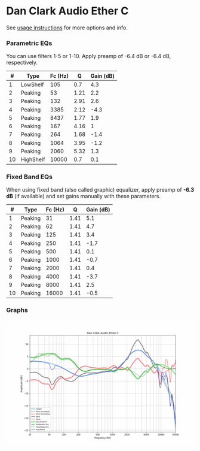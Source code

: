 # Dan Clark Audio Ether C
See [usage instructions](https://github.com/jaakkopasanen/AutoEq#usage) for more options and info.

### Parametric EQs
You can use filters 1-5 or 1-10. Apply preamp of -6.4 dB or -6.4 dB, respectively.

|   # | Type      |   Fc (Hz) |    Q |   Gain (dB) |
|-----|-----------|-----------|------|-------------|
|   1 | LowShelf  |       105 | 0.7  |         4.3 |
|   2 | Peaking   |        53 | 1.21 |         2.2 |
|   3 | Peaking   |       132 | 2.91 |         2.6 |
|   4 | Peaking   |      3385 | 2.12 |        -4.3 |
|   5 | Peaking   |      8437 | 1.77 |         1.9 |
|   6 | Peaking   |       167 | 4.16 |         1   |
|   7 | Peaking   |       264 | 1.68 |        -1.4 |
|   8 | Peaking   |      1064 | 3.95 |        -1.2 |
|   9 | Peaking   |      2060 | 5.32 |         1.3 |
|  10 | HighShelf |     10000 | 0.7  |         0.1 |

### Fixed Band EQs
When using fixed band (also called graphic) equalizer, apply preamp of **-6.3 dB** (if available) and set gains manually with these parameters.

|   # | Type    |   Fc (Hz) |    Q |   Gain (dB) |
|-----|---------|-----------|------|-------------|
|   1 | Peaking |        31 | 1.41 |         5.1 |
|   2 | Peaking |        62 | 1.41 |         4.7 |
|   3 | Peaking |       125 | 1.41 |         3.4 |
|   4 | Peaking |       250 | 1.41 |        -1.7 |
|   5 | Peaking |       500 | 1.41 |         0.1 |
|   6 | Peaking |      1000 | 1.41 |        -0.7 |
|   7 | Peaking |      2000 | 1.41 |         0.4 |
|   8 | Peaking |      4000 | 1.41 |        -3.7 |
|   9 | Peaking |      8000 | 1.41 |         2.5 |
|  10 | Peaking |     16000 | 1.41 |        -0.5 |

### Graphs
![](./Dan%20Clark%20Audio%20Ether%20C.png)
